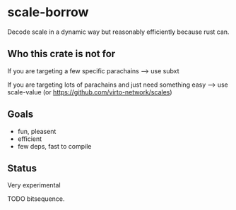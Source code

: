# scale-borrow

Decode scale in a dynamic way but reasonably efficiently because rust can.

## Who this crate is not for

If you are targeting a few specific parachains --> use subxt

If you are targeting lots of parachains and just need something easy --> use scale-value (or https://github.com/virto-network/scales)

## Goals

   * fun, pleasent
   * efficient
   * few deps, fast to compile

## Status

Very experimental


TODO bitsequence.